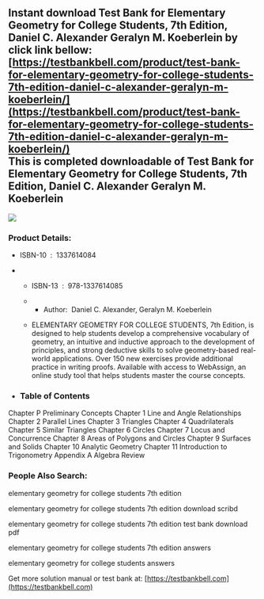 Instant download **Test Bank for Elementary Geometry for College Students, 7th Edition, Daniel C. Alexander Geralyn M. Koeberlein** by click link bellow:  
[https://testbankbell.com/product/test-bank-for-elementary-geometry-for-college-students-7th-edition-daniel-c-alexander-geralyn-m-koeberlein/](https://testbankbell.com/product/test-bank-for-elementary-geometry-for-college-students-7th-edition-daniel-c-alexander-geralyn-m-koeberlein/)  
This is completed downloadable of Test Bank for Elementary Geometry for College Students, 7th Edition, Daniel C. Alexander Geralyn M. Koeberlein
------------------------------------------------------------------------------------------------------------------------------------------------


![](https://testbankbell.com/wp-content/uploads/2023/05/9781337614085_TestBank.jpg)
### Product Details:


* ISBN-10 ‏ : ‎ 1337614084
* * ISBN-13 ‏ : ‎ 978-1337614085
  * * Author:  Daniel C. Alexander, Geralyn M. Koeberlein
   
  * ELEMENTARY GEOMETRY FOR COLLEGE STUDENTS, 7th Edition, is designed to help students develop a comprehensive vocabulary of geometry, an intuitive and inductive approach to the development of principles, and strong deductive skills to solve geometry-based real-world applications. Over 150 new exercises provide additional practice in writing proofs. Available with access to WebAssign, an online study tool that helps students master the course concepts.
 
* ### Table of Contents


Chapter P Preliminary Concepts
Chapter 1 Line and Angle Relationships
Chapter 2 Parallel Lines
Chapter 3 Triangles
Chapter 4 Quadrilaterals
Chapter 5 Similar Triangles
Chapter 6 Circles
Chapter 7 Locus and Concurrence
Chapter 8 Areas of Polygons and Circles
Chapter 9 Surfaces and Solids
Chapter 10 Analytic Geometry
Chapter 11 Introduction to Trigonometry
Appendix A Algebra Review



### People Also Search:


elementary geometry for college students 7th edition

elementary geometry for college students 7th edition download scribd

elementary geometry for college students 7th edition test bank download pdf

elementary geometry for college students 7th edition answers

elementary geometry for college students answers


   Get more solution manual or test bank at: [https://testbankbell.com](https://testbankbell.com)
